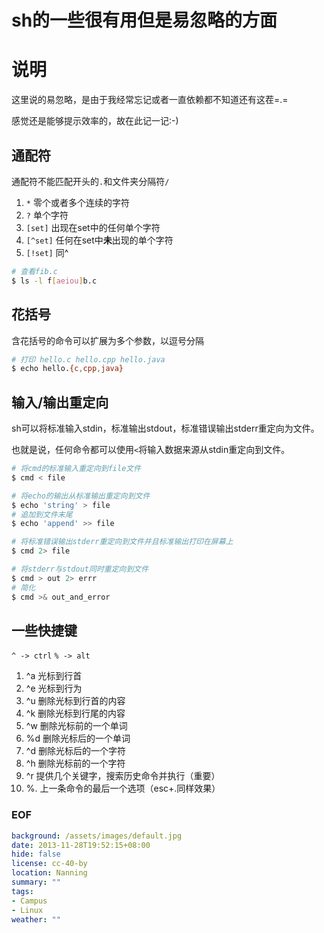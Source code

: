 sh的一些很有用但是易忽略的方面
================================

#	说明
这里说的易忽略，是由于我经常忘记或者一直依赖都不知道还有这茬=.=

感觉还是能够提示效率的，故在此记一记:-)

##	通配符
通配符不能匹配开头的``.``和文件夹分隔符``/``

1. `*`		零个或者多个连续的字符
2. `?`		单个字符
3. `[set]`	出现在set中的任何单个字符
4. `[^set]`	任何在set中**未**出现的单个字符
5. `[!set]`	同^

```sh
# 查看fib.c
$ ls -l f[aeiou]b.c
```

##	花括号
含花括号的命令可以扩展为多个参数，以逗号分隔

```sh
# 打印 hello.c hello.cpp hello.java
$ echo hello.{c,cpp,java}
```

##	输入/输出重定向
sh可以将标准输入stdin，标准输出stdout，标准错误输出stderr重定向为文件。

也就是说，任何命令都可以使用``<``将输入数据来源从stdin重定向到文件。

```sh
# 将cmd的标准输入重定向到file文件
$ cmd < file

# 将echo的输出从标准输出重定向到文件
$ echo 'string' > file
# 追加到文件末尾
$ echo 'append' >> file

# 将标准错误输出stderr重定向到文件并且标准输出打印在屏幕上
$ cmd 2> file

# 将stderr与stdout同时重定向到文件
$ cmd > out 2> errr
# 简化
$ cmd >& out_and_error
```

##	一些快捷键
``^ -> ctrl``	``% -> alt``

1. ^a	光标到行首
2. ^e	光标到行为
3. ^u	删除光标到行首的内容
4. ^k	删除光标到行尾的内容
5. ^w	删除光标前的一个单词
6. %d	删除光标后的一个单词
7. ^d	删除光标后的一个字符
8. ^h	删除光标前的一个字符
9. ^r	提供几个关键字，搜索历史命令并执行（重要）
10. %.	上一条命令的最后一个选项（esc+.同样效果）

### EOF
```yaml
background: /assets/images/default.jpg
date: 2013-11-28T19:52:15+08:00
hide: false
license: cc-40-by
location: Nanning
summary: ""
tags:
- Campus
- Linux
weather: ""
```
